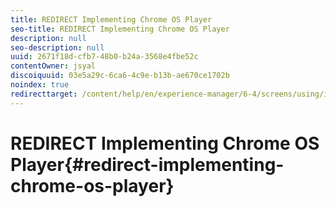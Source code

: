 ```yaml
---
title: REDIRECT Implementing Chrome OS Player
seo-title: REDIRECT Implementing Chrome OS Player
description: null
seo-description: null
uuid: 2671f18d-cfb7-48b0-b24a-3568e4fbe52c
contentOwner: jsyal
discoiquuid: 03e5a29c-6ca6-4c9e-b13b-ae670ce1702b
noindex: true
redirecttarget: /content/help/en/experience-manager/6-4/screens/using/implementing-chrome-os-player
---
```


# REDIRECT Implementing Chrome OS Player{#redirect-implementing-chrome-os-player}

